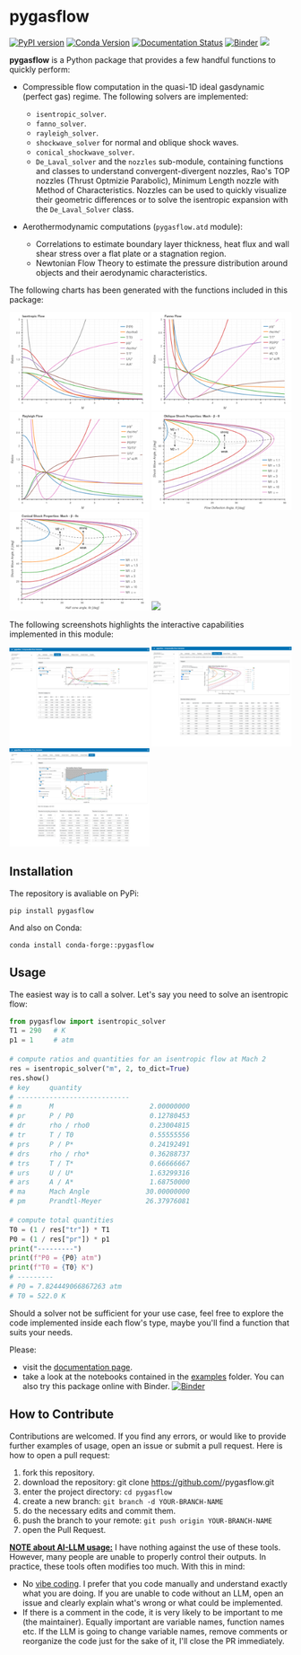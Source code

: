 # pygasflow

[![PyPI version](https://badge.fury.io/py/pygasflow.svg)](https://badge.fury.io/py/pygasflow)
[![Conda Version](https://img.shields.io/conda/vn/conda-forge/pygasflow.svg)](https://anaconda.org/conda-forge/pygasflow)
[![Documentation Status](https://readthedocs.org/projects/pygasflow/badge/?version=latest)](https://pygasflow.readthedocs.io/en/latest/?badge=latest)
[![Binder](https://mybinder.org/badge_logo.svg)](https://mybinder.org/v2/gh/Davide-sd/pygasflow/HEAD)
[![](https://img.shields.io/static/v1?label=Github%20Sponsor&message=%E2%9D%A4&logo=GitHub&color=%23fe8e86)](https://github.com/sponsors/Davide-sd)

**pygasflow** is a Python package that provides a few handful functions to quickly perform:

* Compressible flow computation in the quasi-1D ideal gasdynamic (perfect gas) regime. The following solvers are implemented:
  * ``isentropic_solver``.
  * ``fanno_solver``.
  * ``rayleigh_solver``.
  * ``shockwave_solver`` for normal and oblique shock waves.
  * ``conical_shockwave_solver``.
  * ``De_Laval_solver`` and the ``nozzles`` sub-module, containing functions and classes to understand convergent-divergent nozzles, Rao's TOP nozzles (Thrust Optmizie Parabolic), Minimum Length nozzle with Method of Characteristics. Nozzles can be used to quickly visualize their geometric differences or to solve the isentropic expansion with the `De_Laval_Solver` class.

* Aerothermodynamic computations (``pygasflow.atd`` module):
  * Correlations to estimate boundary layer thickness, heat flux and wall shear stress over a flat plate or a stagnation region.
  * Newtonian Flow Theory to estimate the pressure distribution around objects and their aerodynamic characteristics.

The following charts has been generated with the functions included in this package:
<div>
<img src="https://raw.githubusercontent.com/Davide-sd/pygasflow/master/imgs/isentropic.png" width=250/>
<img src="https://raw.githubusercontent.com/Davide-sd/pygasflow/master/imgs/fanno.png" width=250/>
<img src="https://raw.githubusercontent.com/Davide-sd/pygasflow/master/imgs/rayleigh.png" width=250/>
<img src="https://raw.githubusercontent.com/Davide-sd/pygasflow/master/imgs/oblique-shock.png" width=250/>
<img src="https://raw.githubusercontent.com/Davide-sd/pygasflow/master/imgs/conical-shock.png" width=250/>
<img src="https://raw.githubusercontent.com/Davide-sd/pygasflow/master/imgs/shock-reflection.png" width=250/>
</div>


The following screenshots highlights the interactive capabilities implemented
in this module:

<div>
<img src="https://raw.githubusercontent.com/Davide-sd/pygasflow/master/imgs/interactive-rayleigh.png" width=250/>
<img src="https://raw.githubusercontent.com/Davide-sd/pygasflow/master/imgs/interactive-oblique-shock.png" width=250/>
<img src="https://raw.githubusercontent.com/Davide-sd/pygasflow/master/imgs/interactive-nozzles.png" width=250/>
</div>


## Installation

The repository is avaliable on PyPi:

```
pip install pygasflow
```

And also on Conda:

```
conda install conda-forge::pygasflow
```


## Usage

The easiest way is to call a solver. Let's say you need to solve an isentropic flow:

```python
from pygasflow import isentropic_solver
T1 = 290   # K
p1 = 1     # atm

# compute ratios and quantities for an isentropic flow at Mach 2
res = isentropic_solver("m", 2, to_dict=True)
res.show()
# key     quantity
# ----------------------------
# m       M                        2.00000000
# pr      P / P0                   0.12780453
# dr      rho / rho0               0.23004815
# tr      T / T0                   0.55555556
# prs     P / P*                   0.24192491
# drs     rho / rho*               0.36288737
# trs     T / T*                   0.66666667
# urs     U / U*                   1.63299316
# ars     A / A*                   1.68750000
# ma      Mach Angle              30.00000000
# pm      Prandtl-Meyer           26.37976081

# compute total quantities
T0 = (1 / res["tr"]) * T1
P0 = (1 / res["pr"]) * p1
print("---------")
print(f"P0 = {P0} atm")
print(f"T0 = {T0} K")
# ---------
# P0 = 7.824449066867263 atm
# T0 = 522.0 K
```

Should a solver not be sufficient for your use case, feel free to explore the code implemented inside each flow's type, maybe you'll find a function that suits your needs.

Please:

* visit the [documentation page](https://pygasflow.readthedocs.io/en/latest/).
* take a look at the notebooks contained in the [examples](examples/) folder. You can also try this package online with Binder. [![Binder](https://mybinder.org/badge_logo.svg)](https://mybinder.org/v2/gh/Davide-sd/pygasflow/HEAD)


## How to Contribute

Contributions are welcomed. If you find any errors, or would like to provide further examples of usage, open an issue or submit a pull request. Here is how to open a pull request:

1. fork this repository.
2. download the repository: git clone https://github.com/<YOUR-USERNAME>/pygasflow.git
3. enter the project directory: `cd pygasflow`
4. create a new branch: `git branch -d YOUR-BRANCH-NAME`
5. do the necessary edits and commit them.
6. push the branch to your remote: `git push origin YOUR-BRANCH-NAME`
7. open the Pull Request.

**<ins>NOTE about AI-LLM usage:</ins>** I have nothing against the use of these tools. However, many people are unable to properly control their outputs. In practice, these tools often modifies too much. With this in mind:

* No [vibe coding](https://en.wikipedia.org/wiki/Vibe_coding). I prefer that you code manually and understand exactly what you are doing. If you are unable to code without an LLM, open an issue and clearly explain what's wrong or what could be implemented.
* If there is a comment in the code, it is very likely to be important to me (the maintainer). Equally important are variable names, function names etc. If the LLM is going to change variable names, remove comments or reorganize the code just for the sake of it, I'll close the PR immediately.


